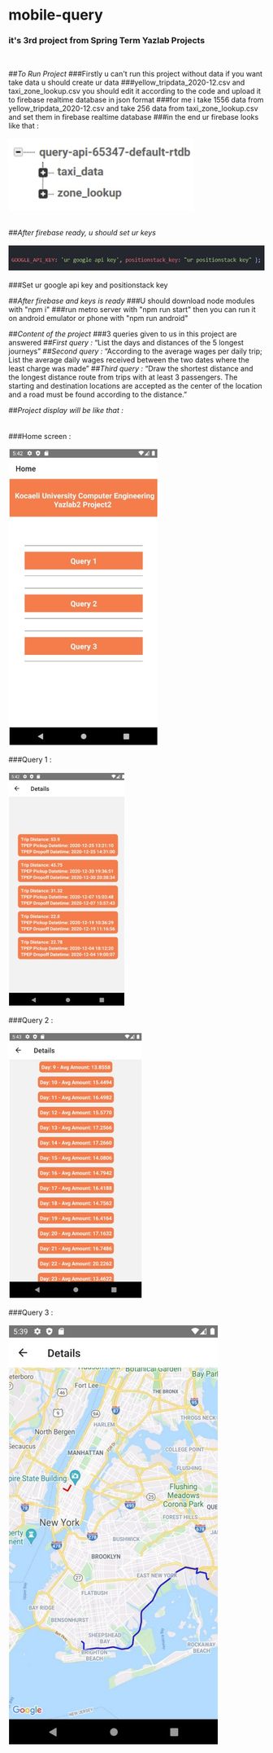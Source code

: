 # mobile-query
### it's 3rd project from Spring Term Yazlab Projects
<br/>

##*To Run Project*
###Firstly u can't run this project without data if you want take data u should create ur data
###yellow_tripdata_2020-12.csv and taxi_zone_lookup.csv you should edit it according to the code and upload it to firebase realtime database in json format
###for me i take 1556 data from yellow_tripdata_2020-12.csv and take 256 data from taxi_zone_lookup.csv and set them in firebase realtime database
###in the end ur firebase looks like that : <br/><br/>
![firebase](https://github.com/abdussamedkilic/mobile-query/blob/main/pictures/firebase.jpg) <br/><br/>

##*After firebase ready, u should set ur keys*<br/><br/>
![keys](https://github.com/abdussamedkilic/mobile-query/blob/main/pictures/keys.jpg) <br/><br/>
###Set ur google api key and positionstack key
<br/>

##*After firebase and keys is ready*
###U should download node modules with "npm i"
###run metro server with "npm run start" then you can run it on android emulator or phone with "npm run android"
<br/>


##*Content of the project*
###3 queries given to us in this project are answered
##*First query :*  “List the days and distances of the 5 longest journeys”
##*Second query :*  “According to the average wages per daily trip; List the average daily wages received between the two dates where the least charge was made”
##*Third query :*  “Draw the shortest distance and the longest distance route from trips with at least 3 passengers. The starting and destination locations are accepted as the center of the location and a road must be found according to the distance.”
<br/>

##*Project display will be like that :*<br/><br/><br/>
###Home screen : <br/><br/>![homescreen](https://github.com/abdussamedkilic/mobile-query/blob/main/pictures/homeScreen.jpg)<br/><br/>
###Query 1 :<br/><br/> ![query1](https://github.com/abdussamedkilic/mobile-query/blob/main/pictures/query1.jpg)<br/><br/>
###Query 2 : <br/><br/>![query2](https://github.com/abdussamedkilic/mobile-query/blob/main/pictures/query2.jpg)<br/><br/>
###Query 3 : <br/><br/>![query3](https://github.com/abdussamedkilic/mobile-query/blob/main/pictures/query3.jpg)<br/><br/>

